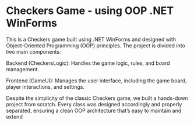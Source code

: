 # Checkers Game - using OOP .NET WinForms



This is a Checkers game built using .NET WinForms and designed with Object-Oriented Programming (OOP) principles. The project is divided into two main components:

Backend (CheckersLogic): Handles the game logic, rules, and board management.

Frontend (GameUI): Manages the user interface, including the game board, player interactions, and settings.

Despite the simplicity of the classic Checkers game, we built a hands-down project from scratch. Every class was designed accordingly and properly separated, ensuring a clean OOP architecture that’s easy to maintain and extend
